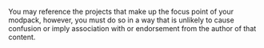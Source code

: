 You may reference the projects that make up the focus point of your modpack, however, you must do so in a way that is unlikely to cause confusion or imply association with or endorsement from the author of that content.
